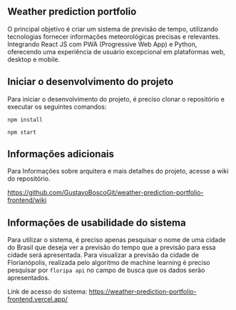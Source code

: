 
## Weather prediction portfolio

O principal objetivo é criar um sistema de previsão de tempo, utilizando tecnologias fornecer informações meteorológicas precisas e relevantes. Integrando React JS com PWA (Progressive Web App) e Python, oferecendo uma experiência de usuário excepcional em plataformas web, desktop e mobile.

## Iniciar o desenvolvimento do projeto

Para iniciar o desenvolvimento do projeto, é preciso clonar o repositório e executar os seguintes comandos:

`npm install`

`npm start`

## Informações adicionais

Para Informações sobre arquitera e mais detalhes do projeto, acesse a wiki do repositório.

https://github.com/GustavoBoscoGit/weather-prediction-portfolio-frontend/wiki

## Informações de usabilidade do sistema

Para utilizar o sistema, é preciso apenas pesquisar o nome de uma cidade do Brasil que deseja ver a previsão do tempo que a previsão para essa cidade será apresentada.
Para visualizar a previsão da cidade de Florianópolis, realizada pelo algoritmo de machine learning é preciso pesquisar por `floripa api` no campo de busca que os dados serão apresentados.

Link de acesso do sistema: https://weather-prediction-portfolio-frontend.vercel.app/
